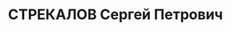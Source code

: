 ---
title: СТРЕКАЛОВ Сергей Петрович
description: 'Род. в 1895, Тула, русский, обр.: высшее, член ВКП(б). Проживал: Тульская
  обл., г. Богородицк. Управляющий трестом "Товарковуголь".

  Арестован 22.07.1937. Обв. в вредительстве, к.-р. организационной деятельности и
  совершении терактов. Приговор: ВК ВС СССР, 08.10.1937 – ВМН. Расстрелян 08.10.1937,
  г.Москва.

  Реабилитирован ВК ВС СССР 22.09.1956'
---